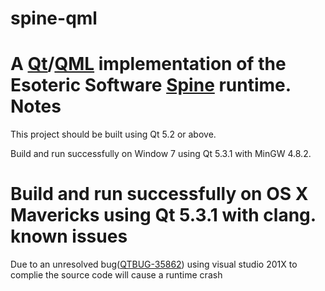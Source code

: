 spine-qml
=========
A [Qt](http://qt-project.org/)/[QML](http://qt-project.org/doc/qt-5/qmlapplications.html) implementation of the Esoteric Software [Spine](http://esotericsoftware.com/) runtime.
Notes
=========
This project should be built using Qt 5.2 or above.

Build and run successfully on Window 7 using Qt 5.3.1 with MinGW 4.8.2.

Build and run successfully on OS X Mavericks using Qt 5.3.1 with clang.
known issues
=========
Due to an unresolved bug([QTBUG-35862](https://bugreports.qt-project.org/browse/QTBUG-35862)) using visual studio 201X to complie the source code will cause a runtime crash
